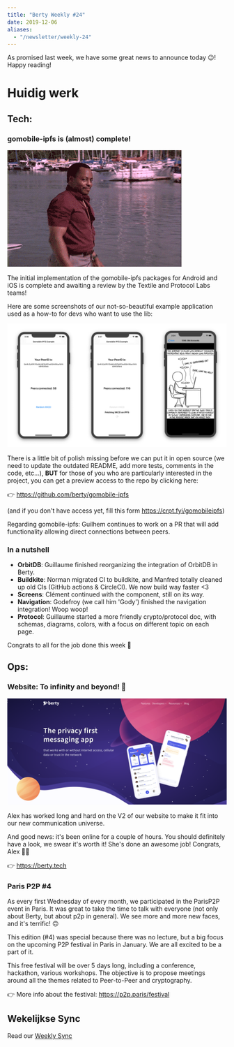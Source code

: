 ```yaml
---
title: "Berty Weekly #24"
date: 2019-12-06
aliases:
  - "/newsletter/weekly-24"
---
```


As promised last week, we have some great news to announce today 😉! Happy reading!

# Huidig werk

## Tech:

### gomobile-ipfs is (almost) complete!

![Alt Text](giphy.gif)

The initial implementation of the gomobile-ipfs packages for Android and iOS is complete and awaiting a review by the Textile and Protocol Labs teams!

Here are some screenshots of our not-so-beautiful example application used as a how-to for devs who want to use the lib:

![](gomobile-ipfs.jpg)

There is a little bit of polish missing before we can put it in open source (we need to update the outdated README, add more tests, comments in the code, etc...), **BUT** for those of you who are particularly interested in the project, you can get a preview access to the repo by clicking here:

👉 https://github.com/berty/gomobile-ipfs

(and if you don't have access yet, fill this form https://crpt.fyi/gomobileipfs)

Regarding gomobile-ipfs: Guilhem continues to work on a PR that will add functionality allowing direct connections between peers.


### In a nutshell
* **OrbitDB**: Guillaume finished reorganizing the integration of OrbitDB in Berty.
* **Buildkite**: Norman migrated CI to buildkite, and Manfred totally cleaned up old CIs (GitHub actions & CircleCI). We now build way faster <3
* **Screens**: Clément continued with the component, still on its way.
* **Navigation**: Godefroy (we call him 'Gody') finished the navigation integration! Woop woop!
* **Protocol**: Guillaume started a more friendly crypto/protocol doc, with schemas, diagrams, colors, with a focus on different topic on each page.

Congrats to all for the job done this week 👏


## Ops:

### Website: To infinity and beyond! 🚀

![](homepage.png)

Alex has worked long and hard on the V2 of our website to make it fit into our new communication universe.

And good news: it's been online for a couple of hours.  You should definitely have a look, we swear it's worth it! She's done an awesome job! Congrats, Alex 👏👏

👉 https://berty.tech


### Paris P2P #4
As every first Wednesday of every month, we participated in the ParisP2P event in Paris.  It was great to take the time to talk with everyone (not only about Berty, but about p2p in general). We see more and more new faces, and it's terrific! 🙃

This edition (#4) was special because there was no lecture, but a big focus on the upcoming P2P festival in Paris in January.  We are all excited to be a part of it.

This free festival will be over 5 days long, including a conference, hackathon, various workshops. The objective is to propose meetings around all the themes related to Peer-to-Peer and cryptography.

👉 More info about the festival: https://p2p.paris/festival


## Wekelijkse Sync

Read our [Weekly Sync](https://github.com/berty/mgmt/blob/master/meeting-notes/2019/Q4/2019-12-06--staff-team-weekly-sync.md)
